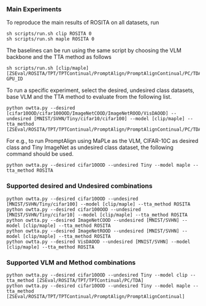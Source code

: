 ### Main Experiments

To reproduce the main results of ROSITA on all datasets, run

```
sh scripts/run.sh clip ROSITA 0
sh scripts/run.sh maple ROSITA 0
```

The baselines can be run using the same script by choosing the VLM backbone and the TTA method as follows

```
sh scripts/run.sh [clip/maple] [ZSEval/ROSITA/TPT/TPTContinual/PromptAlign/PromptAlignContinual/PC/TDA] GPU_ID
```

To run a specific experiment, select the desired, undesired class datasets, base VLM and the TTA method to evaluate from the following list.

```
python owtta.py --desired [cifar10OOD/cifar100OOD/ImageNetCOOD/ImageNetROOD/VisDAOOD] --undesired [MNIST/SVHN/Tiny/cifar10/cifar100] --model [clip/maple] --tta_method [ZSEval/ROSITA/TPT/TPTContinual/PromptAlign/PromptAlignContinual/PC/TDA]
```

For e.g., to run PromptAlign using MaPLe as the VLM, CIFAR-10C as desired class and Tiny ImageNet as undesired class dataset, the following command should be used.

```
python owtta.py --desired cifar10OOD --undesired Tiny --model maple --tta_method ROSITA
```

### Supported desired and Undesired combinations

```
python owtta.py --desired cifar10OOD --undesired [MNIST/SVHN/Tiny/cifar100] --model [clip/maple] --tta_method ROSITA
python owtta.py --desired cifar100OOD --undesired [MNIST/SVHN/Tiny/cifar10] --model [clip/maple] --tta_method ROSITA
python owtta.py --desired ImageNetCOOD --undesired [MNIST/SVHN] --model [clip/maple] --tta_method ROSITA
python owtta.py --desired ImageNetROOD --undesired [MNIST/SVHN] --model [clip/maple] --tta_method ROSITA
python owtta.py --desired VisDAOOD --undesired [MNIST/SVHN] --model [clip/maple] --tta_method ROSITA
```

### Supported VLM and Method combinations

```
python owtta.py --desired cifar10OOD --undesired Tiny --model clip --tta_method [ZSEval/ROSITA/TPT/TPTContinual/PC/TDA]
python owtta.py --desired cifar10OOD --undesired Tiny --model maple --tta_method [ZSEval/ROSITA/TPT/TPTContinual/PromptAlign/PromptAlignContinual]
```
